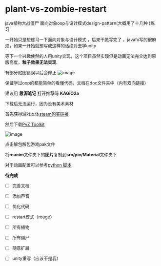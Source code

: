 # plant-vs-zombie-restart


java植物大战僵尸 面向对象oop与设计模式design-pattern(大概用了十几种 )练习


一开始只是想练习一下面向对象与设计模式 ，后来干脆写完了 ，javafx写的很麻烦，如果一开始就想写成这样的话绝对去学unity

等下一个兴趣使然的人用unity实现，这个项目虽然实现但是动画无法完全达到原版高度，**粒子效果无法实现**

有部分贴图错误以后会修正
![image](https://user-images.githubusercontent.com/37022924/114652178-ec590e00-9d17-11eb-9b98-0915899fb62a.png)

保证学过oop的都能简单的看懂代码，文档在doc文件夹中（内有双向链接）

建议用    **思源笔记**    打开推荐码 **KAGiO2a**


下载后无法运行，因为没有美术素材


首先获得游戏本体[steam购买链接](https://store.steampowered.com/app/3590/Plants_vs_Zombies_GOTY_Edition/)

然后下载[PvZ Toolkit](http://jspvz.com/ResDownload/Modifier.htm#lmintlcx)


![image](https://user-images.githubusercontent.com/37022924/114649648-7fdc1000-9d13-11eb-8a4b-d45a518805d9.png)


点击解包解包游戏pak文件

将**reanim**文件夹下的**图片**复制到**src/pic/Material**文件夹下

对于动画配置可以参考[python 脚本](https://github.com/vajva/PVZ-ReanimToJson)


**待完成**


* [ ] 完善文档

* [ ] 添加声音

* [ ] 优化代码

* [ ] restart模式（rouge）

* [ ] 所有植物

* [ ] 所有僵尸

* [ ] 随意扩展

* [ ] unity重写（应该不是我）
